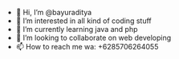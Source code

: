 - 👋 Hi, I’m @bayuraditya
- 👀 I’m interested in all kind of coding stuff
- 🌱 I’m currently learning java and php
- 💞️ I’m looking to collaborate on web developing
- 📫 How to reach me wa: +6285706264055

<!---
bayuraditya/bayuraditya is a ✨ special ✨ repository because its `README.md` (this file) appears on your GitHub profile.
You can click the Preview link to take a look at your changes.
--->
